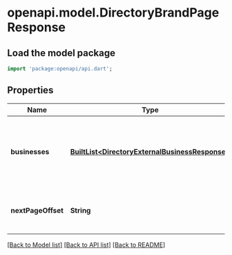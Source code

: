 # openapi.model.DirectoryBrandPageResponse

## Load the model package
```dart
import 'package:openapi/api.dart';
```

## Properties
Name | Type | Description | Notes
------------ | ------------- | ------------- | -------------
**businesses** | [**BuiltList&lt;DirectoryExternalBusinessResponse&gt;**](DirectoryExternalBusinessResponse.md) | list of all the business ( directory brands) from the external directory | [optional] 
**nextPageOffset** | **String** | offset for the next page from the external directory | [optional] 

[[Back to Model list]](../README.md#documentation-for-models) [[Back to API list]](../README.md#documentation-for-api-endpoints) [[Back to README]](../README.md)



